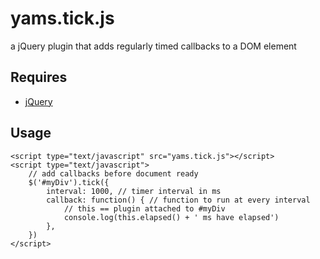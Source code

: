 # yams.tick.js

a jQuery plugin that adds regularly timed callbacks to a DOM element

## Requires

* [jQuery](#http://jQuery.com)

## Usage

```
<script type="text/javascript" src="yams.tick.js"></script>
<script type="text/javascript">
    // add callbacks before document ready
    $('#myDiv').tick({
		interval: 1000, // timer interval in ms
		callback: function() { // function to run at every interval
			// this == plugin attached to #myDiv
			console.log(this.elapsed() + ' ms have elapsed')
		},
    })
</script> 
```
